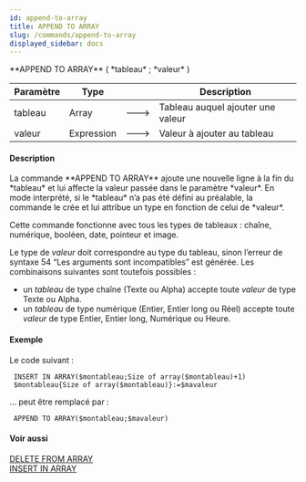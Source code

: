 ```yaml
---
id: append-to-array
title: APPEND TO ARRAY
slug: /commands/append-to-array
displayed_sidebar: docs
---
```


<!--REF #_command_.APPEND TO ARRAY.Syntax-->**APPEND TO ARRAY** ( *tableau* ; *valeur* )<!-- END REF-->
<!--REF #_command_.APPEND TO ARRAY.Params-->
| Paramètre | Type |  | Description |
| --- | --- | --- | --- |
| tableau | Array | &#x1F852; | Tableau auquel ajouter une valeur |
| valeur | Expression | &#x1F852; | Valeur à ajouter au tableau |

<!-- END REF-->

#### Description 

<!--REF #_command_.APPEND TO ARRAY.Summary-->La commande **APPEND TO ARRAY** ajoute une nouvelle ligne à la fin du *tableau* et lui affecte la valeur passée dans le paramètre *valeur*.<!-- END REF--> En mode interprété, si le *tableau* n’a pas été défini au préalable, la commande le crée et lui attribue un type en fonction de celui de *valeur*. 

Cette commande fonctionne avec tous les types de tableaux : chaîne, numérique, booléen, date, pointeur et image. 

Le type de *valeur* doit correspondre au type du tableau, sinon l’erreur de syntaxe 54 “Les arguments sont incompatibles” est générée. Les combinaisons suivantes sont toutefois possibles : 

* un *tableau* de type chaîne (Texte ou Alpha) accepte toute *valeur* de type Texte ou Alpha.
* un *tableau* de type numérique (Entier, Entier long ou Réel) accepte toute *valeur* de type Entier, Entier long, Numérique ou Heure.

#### Exemple 

Le code suivant :

```4d
 INSERT IN ARRAY($montableau;Size of array($montableau)+1)
 $montableau{Size of array($montableau)}:=$mavaleur
```

... peut être remplacé par :

```4d
 APPEND TO ARRAY($montableau;$mavaleur)
```

#### Voir aussi 

[DELETE FROM ARRAY](delete-from-array.md)  
[INSERT IN ARRAY](insert-in-array.md)  